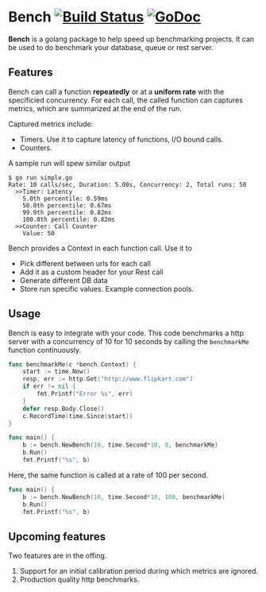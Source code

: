 
# Bench [![Build Status](https://travis-ci.org/chirayu/bench.svg?branch=master)](https://travis-ci.org/chirayu/bench) [![GoDoc](http://godoc.org/github.com/chirayu/bench?status.png)](http://godoc.org/github.com/chirayu/bench)

**Bench** is a golang package to help speed up benchmarking projects. It can be used to do benchmark your database, queue or rest server. 

## Features

Bench can call a function **repeatedly** or at a **uniform rate**  with the specificied concurrency. For each call, the called function can captures metrics, which are summarized at the end of the run.

Captured metrics include:
* Timers. Use it to capture latency of functions, I/O bound calls.
* Counters. 

A sample run will spew similar output

```console
$ go run simple.go
Rate: 10 calls/sec, Duration: 5.00s, Concurrency: 2, Total runs: 50
  >>Timer: Latency
    5.0th percentile: 0.59ms
    50.0th percentile: 0.67ms
    99.9th percentile: 0.82ms
    100.0th percentile: 0.82ms
  >>Counter: Call Counter
    Value: 50
```

Bench provides a Context in each function call. Use it to

* Pick different between urls for each call
* Add it as a custom header for your Rest call
* Generate different DB data
* Store run specific values. Example connection pools.

## Usage

Bench is easy to integrate with your code. This code benchmarks a http server with a concurrency of 10 for 10 seconds by calling the `benchmarkMe` function continuously.

```go
func benchmarkMe(c *bench.Context) {
	start := time.Now()
	resp, err := http.Get("http://www.flipkart.com")
	if err != nil {
		fmt.Printf("Error %s", err)
	}
	defer resp.Body.Close()
	c.RecordTime(time.Since(start))
}

func main() {
	b := bench.NewBench(10, time.Second*10, 0, benchmarkMe)
	b.Run()
	fmt.Printf("%s", b)
```

Here, the same function is called at a rate of 100 per second.

```go
func main() {
	b := bench.NewBench(10, time.Second*10, 100, benchmarkMe)
	b.Run()
	fmt.Printf("%s", b)
```


## Upcoming features

Two features are in the offing.

1. Support for an initial calibration period during which metrics are ignored.
2. Production quality http benchmarks.